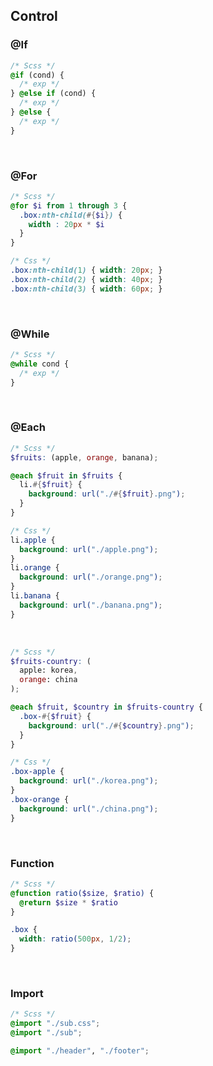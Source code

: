 ## Control

### @If
```scss
/* Scss */
@if (cond) {
  /* exp */
} @else if (cond) {
  /* exp */
} @else {
  /* exp */
}
```

<br />

### @For
```scss
/* Scss */
@for $i from 1 through 3 {
  .box:nth-child(#{$i}) {
    width : 20px * $i
  }
}
```

```css
/* Css */
.box:nth-child(1) { width: 20px; }
.box:nth-child(2) { width: 40px; }
.box:nth-child(3) { width: 60px; }
```

<br />

### @While
```scss
/* Scss */
@while cond {
  /* exp */
}
```

<br />

### @Each
```scss
/* Scss */
$fruits: (apple, orange, banana);

@each $fruit in $fruits {
  li.#{$fruit} {
    background: url("./#{$fruit}.png");
  }
}
```

```css
/* Css */
li.apple {
  background: url("./apple.png");
}
li.orange {
  background: url("./orange.png");
}
li.banana {
  background: url("./banana.png");
}
```

<br />

```scss
/* Scss */
$fruits-country: (
  apple: korea,
  orange: china
);

@each $fruit, $country in $fruits-country {
  .box-#{$fruit} {
    background: url("./#{$country}.png");
  }
}
```

```css
/* Css */
.box-apple {
  background: url("./korea.png");
}
.box-orange {
  background: url("./china.png");
}
```

<br />

### Function
```scss
/* Scss */
@function ratio($size, $ratio) {
  @return $size * $ratio
}

.box {
  width: ratio(500px, 1/2);
}
```

<br />

### Import
```scss
/* Scss */
@import "./sub.css";
@import "./sub";

@import "./header", "./footer";
```